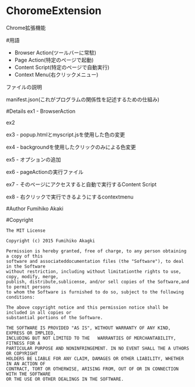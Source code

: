 # ChoromeExtension
Chrome拡張機能


#用語

- Browser Action(ツールバーに常駐)
- Page Action(特定のページで起動)
- Content Script(特定のページで自動実行)
- Context Menu(右クリックメニュー)

ファイルの説明

manifest.json(これがプログラムの関係性を記述するための仕組み)

#Details
ex1 - BrowserAction

ex2

ex3 - popup.htmlとmyscript.jsを使用した色の変更

ex4 - backgroundを使用したクリックのみによる色変更

ex5 - オプションの追加

ex6 - pageActionの実行ファイル

ex7 - そのページにアクセスすると自動で実行するContent Script

ex8 - 右クリックで実行できるようにするcontextmenu

#Author
Fumihiko Akaki

#Copyright
  
    The MIT License

    Copyright (c) 2015 Fumihiko Akagki

    Permission is hereby granted, free of charge, to any person obtaining a copy of this
    software and associateddocumentation files (the "Software"), to deal in the Software
    without restriction, including without limitationthe rights to use, copy, modify, merge,
    publish, distribute,sublicense, and/or sell copies of the Software,and to permit persons
    to whom the Software is furnished to do so, subject to the following conditions:

    The above copyright notice and this permission notice shall be included in all copies or 
    substantial portions of the Software.

    THE SOFTWARE IS PROVIDED "AS IS", WITHOUT WARRANTY OF ANY KIND, EXPRESS OR IMPLIED, 
    INCLUDING BUT NOT LIMITED TO THE   WARRANTIES OF MERCHANTABILITY, FITNESS FOR A
    PARTICULAR PURPOSE AND NONINFRINGEMENT. IN NO EVENT SHALL THE A UTHORS OR COPYRIGHT
    HOLDERS BE LIABLE FOR ANY CLAIM, DAMAGES OR OTHER LIABILITY, WHETHER IN AN ACTION OF
    CONTRACT, TORT OR OTHERWISE, ARISING FROM, OUT OF OR IN CONNECTION WITH THE SOFTWARE
    OR THE USE OR OTHER DEALINGS IN THE SOFTWARE.
